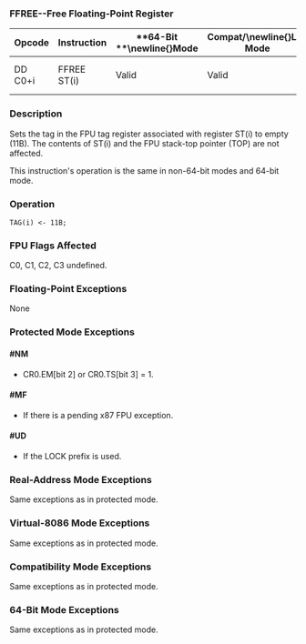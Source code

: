 ### FFREE--Free Floating-Point Register


|**Opcode**|**Instruction**|**64-Bit **\newline{}**Mode**|**Compat/**\newline{}**Leg Mode**|**Description**|
|----------|---------------|-----------------------------|---------------------------------|---------------|
|DD C0+i|FFREE ST(i)|Valid|Valid|Sets tag for ST(i) to empty.|
### Description


Sets the tag in the FPU tag register associated with register ST(i) to empty (11B). The contents of ST(i) and the FPU stack-top pointer (TOP) are not affected.

This instruction's operation is the same in non-64-bit modes and 64-bit mode.


### Operation

```info-verb
TAG(i) <- 11B;
```
### FPU Flags Affected


C0, C1, C2, C3 undefined.

### Floating-Point Exceptions


None


### Protected Mode Exceptions

#### #NM
* CR0.EM[bit 2] or CR0.TS[bit 3] = 1.

#### #MF
* If there is a pending x87 FPU exception.

#### #UD
* If the LOCK prefix is used.

### Real-Address Mode Exceptions



Same exceptions as in protected mode.


### Virtual-8086 Mode Exceptions



Same exceptions as in protected mode.


### Compatibility Mode Exceptions



Same exceptions as in protected mode.


### 64-Bit Mode Exceptions



Same exceptions as in protected mode.

